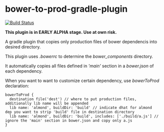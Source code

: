 # bower-to-prod-gradle-plugin

[![Build Status](https://travis-ci.org/michalborek/bower-to-prod-gradle-plugin.svg?branch=master)](https://travis-ci.org/michalborek/bower-to-prod-gradle-plugin)

**This plugin is in EARLY ALPHA stage. Use at own risk.**

A gradle plugin that copies only production files of bower dependencis into desired directory.
 
This plugin uses *.bowerrc* to determine the *bower_components* directory.

It automatically copies all files defined in *'main'* section in a *bower.json* of each dependency.

When you want to want to customize certain dependency, use *bowerToProd* declaration:

    bowerToProd {
      destination file('dest') // where to put production files, additionally lib name will be appended
      lib name: 'almond', buildDir: 'build' // indicate dhat for almond dep you want to strip 'build' file in destination directory
      lib name: 'almond', buildDir: 'build', includes: ['./build/a.js'] // ignore the 'main' section in bower.json and copy only a.js 
    }
